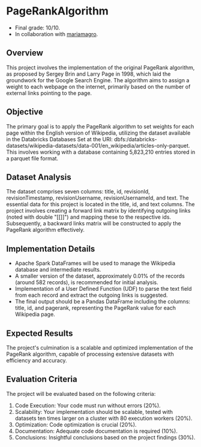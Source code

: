 # PageRankAlgorithm
- Final grade: 10/10.
- In collaboration with [mariamagro](https://github.com/mariamagro).

## Overview
This project involves the implementation of the original PageRank algorithm, as proposed by Sergey Brin and Larry Page in 1998, which laid the groundwork for the Google Search Engine. The algorithm aims to assign a weight to each webpage on the internet, primarily based on the number of external links pointing to the page.

## Objective
The primary goal is to apply the PageRank algorithm to set weights for each page within the English version of Wikipedia, utilizing the dataset available in the Databricks Databases Set at the URI: dbfs:/databricks-datasets/wikipedia-datasets/data-001/en_wikipedia/articles-only-parquet. This involves working with a database containing 5,823,210 entries stored in a parquet file format.

## Dataset Analysis
The dataset comprises seven columns: title, id, revisionId, revisionTimestamp, revisionUsername, revisionUsernameId, and text. The essential data for this project is located in the title, id, and text columns. The project involves creating a forward link matrix by identifying outgoing links (noted with double "[[]]") and mapping these to the respective ids. Subsequently, a backward links matrix will be constructed to apply the PageRank algorithm effectively.

## Implementation Details
- Apache Spark DataFrames will be used to manage the Wikipedia database and intermediate results.
- A smaller version of the dataset, approximately 0.01% of the records (around 582 records), is recommended for initial analysis.
- Implementation of a User Defined Function (UDF) to parse the text field from each record and extract the outgoing links is suggested.
- The final output should be a Pandas DataFrame including the columns: title, id, and pagerank, representing the PageRank value for each Wikipedia page.

## Expected Results
The project's culmination is a scalable and optimized implementation of the PageRank algorithm, capable of processing extensive datasets with efficiency and accuracy.

## Evaluation Criteria
The project will be evaluated based on the following criteria:
1. Code Execution: Your code must run without errors (20%).
2. Scalability: Your implementation should be scalable, tested with datasets ten times larger on a cluster with 80 execution workers (20%).
3. Optimization: Code optimization is crucial (20%).
4. Documentation: Adequate code documentation is required (10%).
5. Conclusions: Insightful conclusions based on the project findings (30%).
